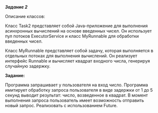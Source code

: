 ***Задание 2***

Описание классов:

Класс Task2 представляет собой Java-приложение для выполнения асинхронных вычислений на основе введенных чисел.
Он использует пул потоков ExecutorService и класс MyRunnable для обработки введенных чисел.

 Класс MyRunnable представляет собой задачу, которая выполняется в отдельных потоках для выполнения вычислений.
 Он реализует интерфейс Runnable и вычисляет квадрат входного числа, генерируя случайную задержку.
 
**Задание:**

Программа запрашивает у пользователя на вход число. Программа имитирует обработку запроса пользователя в виде задержки от 1 до 5 секунд выводит результат: число, возведенное в квадрат. В момент выполнения запроса пользователь имеет возможность отправить новый запрос. Реализовать с использованием Future.
